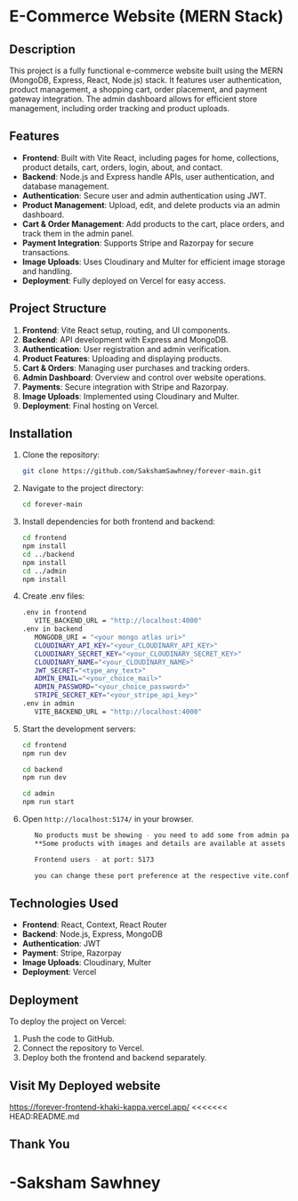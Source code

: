 # E-Commerce Website (MERN Stack)

## Description
This project is a fully functional e-commerce website built using the MERN (MongoDB, Express, React, Node.js) stack. It features user authentication, product management, a shopping cart, order placement, and payment gateway integration. The admin dashboard allows for efficient store management, including order tracking and product uploads.

## Features
- **Frontend**: Built with Vite React, including pages for home, collections, product details, cart, orders, login, about, and contact.
- **Backend**: Node.js and Express handle APIs, user authentication, and database management.
- **Authentication**: Secure user and admin authentication using JWT.
- **Product Management**: Upload, edit, and delete products via an admin dashboard.
- **Cart & Order Management**: Add products to the cart, place orders, and track them in the admin panel.
- **Payment Integration**: Supports Stripe and Razorpay for secure transactions.
- **Image Uploads**: Uses Cloudinary and Multer for efficient image storage and handling.
- **Deployment**: Fully deployed on Vercel for easy access.

## Project Structure
1. **Frontend**: Vite React setup, routing, and UI components.
2. **Backend**: API development with Express and MongoDB.
3. **Authentication**: User registration and admin verification.
4. **Product Features**: Uploading and displaying products.
5. **Cart & Orders**: Managing user purchases and tracking orders.
6. **Admin Dashboard**: Overview and control over website operations.
7. **Payments**: Secure integration with Stripe and Razorpay.
8. **Image Uploads**: Implemented using Cloudinary and Multer.
9. **Deployment**: Final hosting on Vercel.

## Installation
1. Clone the repository:
   ```bash
   git clone https://github.com/SakshamSawhney/forever-main.git
   ```
2. Navigate to the project directory:
   ```bash
   cd forever-main
   ```
3. Install dependencies for both frontend and backend:
   ```bash
   cd frontend
   npm install
   cd ../backend
   npm install
   cd ../admin
   npm install
   ```

4. Create .env files:
   ```bash
   .env in frontend
      VITE_BACKEND_URL = "http://localhost:4000"
   .env in backend
      MONGODB_URI = "<your mongo atlas uri>"
      CLOUDINARY_API_KEY="<your_CLOUDINARY_API_KEY>"
      CLOUDINARY_SECRET_KEY="<your_CLOUDINARY_SECRET_KEY>"
      CLOUDINARY_NAME="<your_CLOUDINARY_NAME>"
      JWT_SECRET="<type_any_text>"
      ADMIN_EMAIL="<your_choice_mail>"
      ADMIN_PASSWORD="<your_choice_password>"
      STRIPE_SECRET_KEY="<your_stripe_api_key>"
   .env in admin
      VITE_BACKEND_URL = "http://localhost:4000"

5. Start the development servers:
   ```bash
   cd frontend
   npm run dev
   ```
   ```bash
   cd backend
   npm run dev
   ```
   ```bash
   cd admin
   npm run start
   ```

6. Open `http://localhost:5174/` in your browser.
   ```bash
      No products must be showing - you need to add some from admin panel interface at port:5174
      **Some products with images and details are available at assets in frontend**

      Frontend users - at port: 5173

      you can change these port preference at the respective vite.config.js files
   ```

   
## Technologies Used
- **Frontend**: React, Context, React Router
- **Backend**: Node.js, Express, MongoDB
- **Authentication**: JWT
- **Payment**: Stripe, Razorpay
- **Image Uploads**: Cloudinary, Multer
- **Deployment**: Vercel

## Deployment
To deploy the project on Vercel:
1. Push the code to GitHub.
2. Connect the repository to Vercel.
3. Deploy both the frontend and backend separately.

## Visit My Deployed website
   https://forever-frontend-khaki-kappa.vercel.app/
<<<<<<< HEAD:README.md

## Thank You
   -Saksham Sawhney
=======


